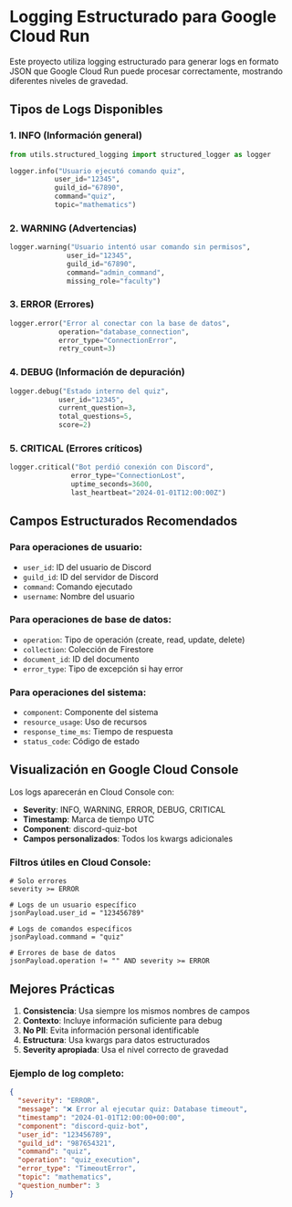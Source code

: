 # Logging Estructurado para Google Cloud Run

Este proyecto utiliza logging estructurado para generar logs en formato JSON que Google Cloud Run puede procesar correctamente, mostrando diferentes niveles de gravedad.

## Tipos de Logs Disponibles

### 1. INFO (Información general)
```python
from utils.structured_logging import structured_logger as logger

logger.info("Usuario ejecutó comando quiz", 
           user_id="12345", 
           guild_id="67890", 
           command="quiz",
           topic="mathematics")
```

### 2. WARNING (Advertencias)
```python
logger.warning("Usuario intentó usar comando sin permisos", 
              user_id="12345", 
              guild_id="67890", 
              command="admin_command",
              missing_role="faculty")
```

### 3. ERROR (Errores)
```python
logger.error("Error al conectar con la base de datos", 
            operation="database_connection",
            error_type="ConnectionError",
            retry_count=3)
```

### 4. DEBUG (Información de depuración)
```python
logger.debug("Estado interno del quiz", 
            user_id="12345",
            current_question=3,
            total_questions=5,
            score=2)
```

### 5. CRITICAL (Errores críticos)
```python
logger.critical("Bot perdió conexión con Discord", 
               error_type="ConnectionLost",
               uptime_seconds=3600,
               last_heartbeat="2024-01-01T12:00:00Z")
```

## Campos Estructurados Recomendados

### Para operaciones de usuario:
- `user_id`: ID del usuario de Discord
- `guild_id`: ID del servidor de Discord
- `command`: Comando ejecutado
- `username`: Nombre del usuario

### Para operaciones de base de datos:
- `operation`: Tipo de operación (create, read, update, delete)
- `collection`: Colección de Firestore
- `document_id`: ID del documento
- `error_type`: Tipo de excepción si hay error

### Para operaciones del sistema:
- `component`: Componente del sistema
- `resource_usage`: Uso de recursos
- `response_time_ms`: Tiempo de respuesta
- `status_code`: Código de estado

## Visualización en Google Cloud Console

Los logs aparecerán en Cloud Console con:
- **Severity**: INFO, WARNING, ERROR, DEBUG, CRITICAL
- **Timestamp**: Marca de tiempo UTC
- **Component**: discord-quiz-bot
- **Campos personalizados**: Todos los kwargs adicionales

### Filtros útiles en Cloud Console:

```
# Solo errores
severity >= ERROR

# Logs de un usuario específico
jsonPayload.user_id = "123456789"

# Logs de comandos específicos
jsonPayload.command = "quiz"

# Errores de base de datos
jsonPayload.operation != "" AND severity >= ERROR
```

## Mejores Prácticas

1. **Consistencia**: Usa siempre los mismos nombres de campos
2. **Contexto**: Incluye información suficiente para debug
3. **No PII**: Evita información personal identificable
4. **Estructura**: Usa kwargs para datos estructurados
5. **Severity apropiada**: Usa el nivel correcto de gravedad

### Ejemplo de log completo:
```json
{
  "severity": "ERROR",
  "message": "❌ Error al ejecutar quiz: Database timeout",
  "timestamp": "2024-01-01T12:00:00+00:00",
  "component": "discord-quiz-bot",
  "user_id": "123456789",
  "guild_id": "987654321",
  "command": "quiz",
  "operation": "quiz_execution",
  "error_type": "TimeoutError",
  "topic": "mathematics",
  "question_number": 3
}
```
